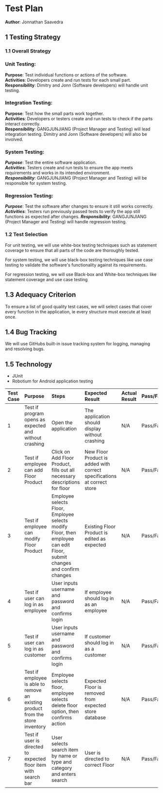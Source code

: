 # Test Plan

**Author**: Jonnathan Saavedra

## 1 Testing Strategy 
### 1.1 Overall Strategy
### Unit Testing:

**Purpose**: Test individual functions or actions of the software.  
**Activities**: Developers create and run tests for each small part.  
**Responsibility**: Dimitry and Jonn (Software developers) will handle unit testing.  

### Integration Testing:

**Purpose**: Test how the small parts work together.  
**Activities**: Developers or testers create and run tests to check if the parts interact correctly.  
**Responsibility**: GANGJUNJIANG (Project Manager and Testing) will lead integration testing. Dimitry and Jonn (Software developers) will also be involved.

### System Testing:
***Purpose***: Test the entire software application.  
***Activities***: Testers create and run tests to ensure the app meets requirements and works in its intended environment.  
***Responsibility***: GANGJUNJIANG (Project Manager and Testing) will be responsible for system testing.

### Regression Testing:

***Purpose***: Test the software after changes to ensure it still works correctly.
***Activities***: Testers run previously passed tests to verify the app still functions as expected after changes.
***Responsibility***: GANGJUNJIANG (Project Manager and Testing) will handle regression testing.

### 1.2 Test Selection 
For unit testing, we will use white-box testing techniques such as statement coverage to ensure that all parts of the code are thoroughly tested.  

For system testing, we will use   black-box testing techniques like use case testing to validate the software's functionality against its requirements.

For regression testing, we will use Black-box and White-box techniques like statement coverage and use case testing

## 1.3 Adequacy Criterion

To ensure a list of good quality test cases, we will select cases that cover every function in the application, ie every structure must execute at least once.

## 1.4 Bug Tracking 

We will use GitHubs built-in issue tracking system for logging, managing and resolving bugs.

## 1.5 Technology    
- JUnit   
- Robotium for Android application testing

Test Case|Purpose|Steps| Expected Result | Actual Result |Pass/Fail|
|:---|:---|:---|:---|:---|:---|
|1|Test if program opens as expected and without crashing|Open the application|The application should display without crashing|N/A|Pass/Fail|
2|Test if employee can add Floor Product|Click on Add Floor Product, fills out all necessary descriptions for floor| New Floor Product is added with correct specifications at correct store|N/A| Pass/Fail
3|Test if employee can modify Floor Product| Employee selects Floor, Employee selects modify Floor, then employee can edit Floor, submit changes and confirm changes| Existing Floor Product is edited as expected| N/A| Pass/Fail
4|Test if user can log in as employee| User inputs username and password and confirms login|If employee should log in as an employee|N/A|Pass/Fail
5|Test if user can log in as customer| User inputs username and password and confirms login|If customer should log in as a customer|N/A|Pass/Fail
6|Test if employee is able to remove an existing product from the store inventory|Employee selects floor, employee selects delete floor option, then confirms action|Expected Floor is removed from expected store database|N/A|Pass/Fail
7|Test if user is directed to expected floor item with search bar|User selects search item by name or type and category and enters search| User is directed to correct Floor|N/A|Pass/Fail
